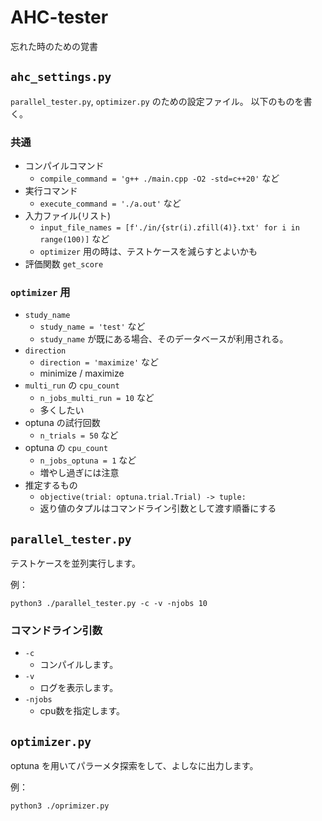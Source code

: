 # AHC-tester

忘れた時のための覚書

## `ahc_settings.py`

`parallel_tester.py`, `optimizer.py` のための設定ファイル。
以下のものを書く。

### 共通

- コンパイルコマンド
  - `compile_command = 'g++ ./main.cpp -O2 -std=c++20'` など
- 実行コマンド
  - `execute_command = './a.out'` など
- 入力ファイル(リスト)
  - `input_file_names = [f'./in/{str(i).zfill(4)}.txt' for i in range(100)]` など
  - `optimizer` 用の時は、テストケースを減らすとよいかも
- 評価関数 `get_score`

### `optimizer` 用
- `study_name`
  - `study_name = 'test'` など
  - `study_name` が既にある場合、そのデータベースが利用される。
- `direction`
  - `direction = 'maximize'` など
  - minimize / maximize
- `multi_run` の `cpu_count`
  - `n_jobs_multi_run = 10` など
  - 多くしたい
- optuna の試行回数
  - `n_trials = 50` など
- optuna の `cpu_count`
  - `n_jobs_optuna = 1` など
  - 増やし過ぎには注意
- 推定するもの
  - `objective(trial: optuna.trial.Trial) -> tuple:`
  - 返り値のタプルはコマンドライン引数として渡す順番にする

## `parallel_tester.py`

テストケースを並列実行します。

例：
```
python3 ./parallel_tester.py -c -v -njobs 10
```

### コマンドライン引数
- `-c`
  - コンパイルします。
- `-v`
  - ログを表示します。
- `-njobs`
  - cpu数を指定します。

## `optimizer.py`

optuna を用いてパラーメタ探索をして、よしなに出力します。

例：
```
python3 ./oprimizer.py
```
